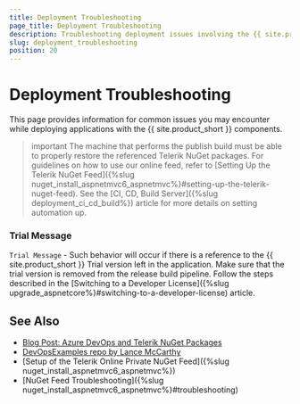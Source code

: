 ```yaml
---
title: Deployment Troubleshooting
page_title: Deployment Troubleshooting
description: Troubleshooting deployment issues involving the {{ site.product_short }} suite.
slug: deployment_troubleshooting
position: 20
---
```


# Deployment Troubleshooting

This page provides information for common issues you may encounter while deploying applications with the {{ site.product_short }} components.


>important The machine that performs the publish build must be able to properly restore the referenced Telerik NuGet packages. For guidelines on how to use our online feed, refer to [Setting Up the Telerik NuGet Feed]({%slug nuget_install_aspnetmvc6_aspnetmvc%}#setting-up-the-telerik-nuget-feed). See the [CI, CD, Build Server]({%slug deployment_ci_cd_build%}) article for more details on setting automation up.


### Trial Message

`Trial Message` - Such behavior will occur if there is a reference to the {{ site.product_short }} Trial version left in the application. Make sure that the trial version is removed from the release build pipeline. Follow the steps described in the [Switching to a Developer License]({%slug upgrade_aspnetcore%}#switching-to-a-developer-license) article.


## See Also

* [Blog Post: Azure DevOps and Telerik NuGet Packages](https://www.telerik.com/blogs/azure-devops-and-telerik-nuget-packages)
* [DevOpsExamples repo by Lance McCarthy](https://github.com/LanceMcCarthy/DevOpsExamples)
* [Setup of the Telerik Online Private NuGet Feed]({%slug nuget_install_aspnetmvc6_aspnetmvc%})
* [NuGet Feed Troubleshooting]({%slug nuget_install_aspnetmvc6_aspnetmvc%}#troubleshooting) 